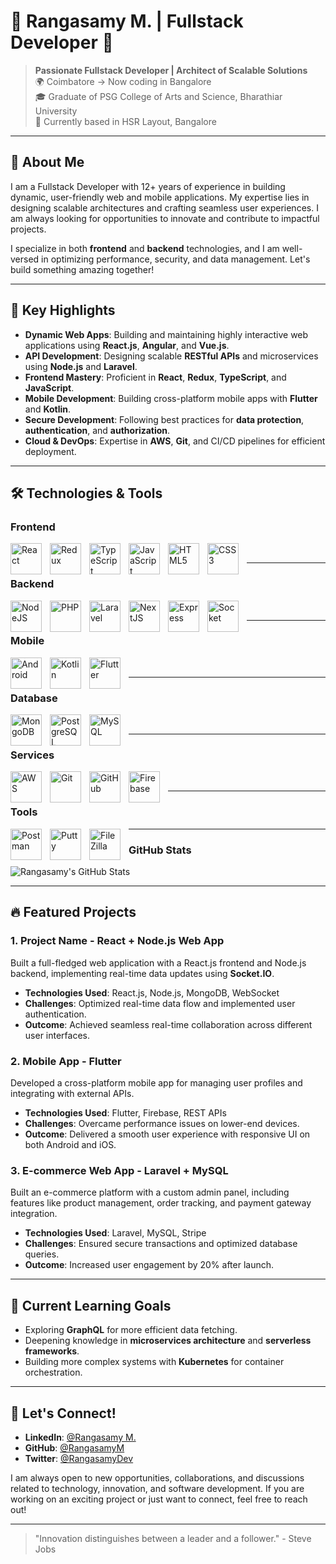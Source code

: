 # 🌟 Rangasamy M. | Fullstack Developer 🚀

> **Passionate Fullstack Developer | Architect of Scalable Solutions**  
> 🌍 Coimbatore → Now coding in Bangalore  
> 🎓 Graduate of PSG College of Arts and Science, Bharathiar University  
> 📍 Currently based in HSR Layout, Bangalore

---

## 🚀 About Me

I am a Fullstack Developer with 12+ years of experience in building dynamic, user-friendly web and mobile applications. My expertise lies in designing scalable architectures and crafting seamless user experiences. I am always looking for opportunities to innovate and contribute to impactful projects.

I specialize in both **frontend** and **backend** technologies, and I am well-versed in optimizing performance, security, and data management. Let's build something amazing together!

---

## 🌈 Key Highlights

- **Dynamic Web Apps**: Building and maintaining highly interactive web applications using **React.js**, **Angular**, and **Vue.js**.
- **API Development**: Designing scalable **RESTful APIs** and microservices using **Node.js** and **Laravel**.
- **Frontend Mastery**: Proficient in **React**, **Redux**, **TypeScript**, and **JavaScript**.
- **Mobile Development**: Building cross-platform mobile apps with **Flutter** and **Kotlin**.
- **Secure Development**: Following best practices for **data protection**, **authentication**, and **authorization**.
- **Cloud & DevOps**: Expertise in **AWS**, **Git**, and CI/CD pipelines for efficient deployment.

---

## 🛠️ Technologies & Tools

### Frontend  
<img align="left" alt="React" width="50px" style="padding-right:10px;" src="https://cdn.jsdelivr.net/gh/devicons/devicon/icons/react/react-original.svg" />
<img align="left" alt="Redux" width="50px" style="padding-right:10px;" src="https://cdn.jsdelivr.net/gh/devicons/devicon/icons/redux/redux-original.svg" />
<img align="left" alt="TypeScript" width="50px" style="padding-right:10px;" src="https://cdn.jsdelivr.net/gh/devicons/devicon/icons/typescript/typescript-plain.svg" />
<img align="left" alt="JavaScript" width="50px" style="padding-right:10px;" src="https://cdn.jsdelivr.net/gh/devicons/devicon/icons/javascript/javascript-plain.svg" />
<img align="left" alt="HTML5" width="50px" style="padding-right:10px;" src="https://cdn.jsdelivr.net/gh/devicons/devicon/icons/html5/html5-plain.svg" />
<img align="left" alt="CSS3" width="50px" style="padding-right:10px;" src="https://cdn.jsdelivr.net/gh/devicons/devicon/icons/css3/css3-plain.svg" />

<br />

---

### Backend  
<img align="left" alt="NodeJS" width="50px" style="padding-right:10px;" src="https://cdn.jsdelivr.net/gh/devicons/devicon/icons/nodejs/nodejs-original.svg" />
<img align="left" alt="PHP" width="50px" style="padding-right:10px;" src="https://cdn.jsdelivr.net/gh/devicons/devicon/icons/php/php-original.svg" />
<img align="left" alt="Laravel" width="50px" style="padding-right:10px;" src="https://cdn.jsdelivr.net/gh/devicons/devicon/icons/laravel/laravel-plain.svg" />
<img align="left" alt="NextJS" width="50px" style="padding-right:10px;" src="https://cdn.jsdelivr.net/gh/devicons/devicon/icons/nextjs/nextjs-original-wordmark.svg" />
<img align="left" alt="Express" width="50px" style="padding-right:10px;" src="https://cdn.jsdelivr.net/gh/devicons/devicon/icons/express/express-original.svg" />
<img align="left" alt="Socket" width="50px" style="padding-right:10px;" src="https://cdn.jsdelivr.net/gh/devicons/devicon/icons/socketio/socketio-original-wordmark.svg" />

<br />

---

### Mobile  
<img align="left" alt="Android" width="50px" style="padding-right:10px;" src="https://cdn.jsdelivr.net/gh/devicons/devicon/icons/android/android-original-wordmark.svg" />
<img align="left" alt="Kotlin" width="50px" style="padding-right:10px;" src="https://cdn.jsdelivr.net/gh/devicons/devicon/icons/kotlin/kotlin-original.svg" />
<img align="left" alt="Flutter" width="50px" style="padding-right:10px;" src="https://cdn.jsdelivr.net/gh/devicons/devicon/icons/flutter/flutter-original.svg" />

<br />

---

### Database  
<img align="left" alt="MongoDB" width="50px" style="padding-right:10px;" src="https://cdn.jsdelivr.net/gh/devicons/devicon/icons/mongodb/mongodb-original.svg" />
<img align="left" alt="PostgreSQL" width="50px" style="padding-right:10px;" src="https://cdn.jsdelivr.net/gh/devicons/devicon/icons/postgresql/postgresql-original.svg" />
<img align="left" alt="MySQL" width="50px" style="padding-right:10px;" src="https://cdn.jsdelivr.net/gh/devicons/devicon/icons/mysql/mysql-original-wordmark.svg" />

<br />

---

### Services  
<img align="left" alt="AWS" width="50px" style="padding-right:10px;" src="https://cdn.jsdelivr.net/gh/devicons/devicon/icons/amazonwebservices/amazonwebservices-plain-wordmark.svg" />
<img align="left" alt="Git" width="50px" style="padding-right:10px;" src="https://cdn.jsdelivr.net/gh/devicons/devicon/icons/git/git-original.svg" />
<img align="left" alt="GitHub" width="50px" style="padding-right:10px;" src="https://user-images.githubusercontent.com/67447840/220037637-cff5669e-da0e-45de-98f1-cdf5b67fff26.png" />
<img align="left" alt="Firebase" width="50px" style="padding-right:10px;" src="https://cdn.jsdelivr.net/gh/devicons/devicon/icons/firebase/firebase-plain-wordmark.svg" />

<br />

---

### Tools  
<img align="left" alt="Postman" width="50px" style="padding-right:10px;" src="https://user-images.githubusercontent.com/67447840/220038329-e5213d83-ec34-4a82-9647-1b70ff8f2bfe.png" />
<img align="left" alt="Putty" width="50px" style="padding-right:10px;" src="https://cdn.jsdelivr.net/gh/devicons/devicon/icons/putty/putty-original.svg" />
<img align="left" alt="FileZilla" width="50px" style="padding-right:10px;" src="https://cdn.jsdelivr.net/gh/devicons/devicon/icons/filezilla/filezilla-plain.svg" />

---

### GitHub Stats
![Rangasamy's GitHub Stats](https://github-readme-stats.vercel.app/api?username=your-github-username&show_icons=true&hide_title=true&count_private=true&hide=prs)

---

## 🔥 Featured Projects

### 1. **Project Name - React + Node.js Web App**  
Built a full-fledged web application with a React.js frontend and Node.js backend, implementing real-time data updates using **Socket.IO**.

- **Technologies Used**: React.js, Node.js, MongoDB, WebSocket
- **Challenges**: Optimized real-time data flow and implemented user authentication.
- **Outcome**: Achieved seamless real-time collaboration across different user interfaces.

### 2. **Mobile App - Flutter**  
Developed a cross-platform mobile app for managing user profiles and integrating with external APIs.

- **Technologies Used**: Flutter, Firebase, REST APIs
- **Challenges**: Overcame performance issues on lower-end devices.
- **Outcome**: Delivered a smooth user experience with responsive UI on both Android and iOS.

### 3. **E-commerce Web App - Laravel + MySQL**  
Built an e-commerce platform with a custom admin panel, including features like product management, order tracking, and payment gateway integration.

- **Technologies Used**: Laravel, MySQL, Stripe
- **Challenges**: Ensured secure transactions and optimized database queries.
- **Outcome**: Increased user engagement by 20% after launch.

---

## 🌱 Current Learning Goals

- Exploring **GraphQL** for more efficient data fetching.
- Deepening knowledge in **microservices architecture** and **serverless frameworks**.
- Building more complex systems with **Kubernetes** for container orchestration.

---

## 📢 Let's Connect!

- **LinkedIn**: [@Rangasamy M.](https://www.linkedin.com/in/rangasamy-m/)
- **GitHub**: [@RangasamyM](https://github.com/RangasamyM)
- **Twitter**: [@RangasamyDev](https://twitter.com/RangasamyDev)

I am always open to new opportunities, collaborations, and discussions related to technology, innovation, and software development. If you are working on an exciting project or just want to connect, feel free to reach out!

---

> "Innovation distinguishes between a leader and a follower." - Steve Jobs

